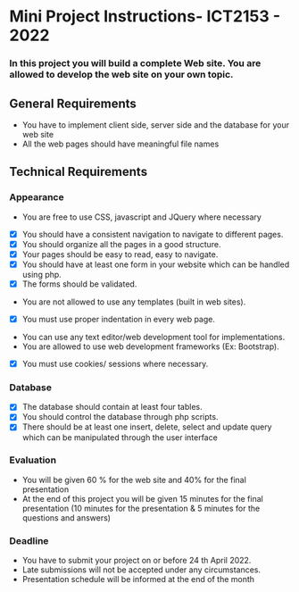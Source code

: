 # Mini Project Instructions- ICT2153 - 2022

### In this project you will build a complete Web site. You are allowed to develop the web site on your own topic.

## General Requirements
- You have to implement client side, server side and the database for your web site
- All the web pages should have meaningful file names

## Technical Requirements
### Appearance
- You are free to use CSS, javascript and JQuery where necessary
- [x] You should have a consistent navigation to navigate to different pages.
- [x] You should organize all the pages in a good structure.
- [x] Your pages should be easy to read, easy to navigate.
- [x] You should have at least one form in your website which can be handled using php.
- [x] The forms should be validated.
- You are not allowed to use any templates (built in web sites).
- [x] You must use proper indentation in every web page.
- You can use any text editor/web development tool for implementations.
- You are allowed to use web development frameworks (Ex: Bootstrap).
- [x] You must use cookies/ sessions where necessary.
### Database
- [x] The database should contain at least four tables.
- [x] You should control the database through php scripts.
- [x] There should be at least one insert, delete, select and update query which can be manipulated through the user interface
### Evaluation
- You will be given 60 % for the web site and 40% for the final presentation
- At the end of this project you will be given 15 minutes for the final presentation (10 minutes for the presentation & 5 minutes for the questions and answers)
### Deadline
- You have to submit your project on or before 24 th April 2022.
- Late submissions will not be accepted under any circumstances.
- Presentation schedule will be informed at the end of the month
